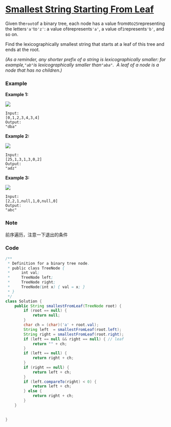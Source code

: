 # [Smallest String Starting From Leaf](https://leetcode.com/problems/smallest-string-starting-from-leaf/description/)

Given the`root`of a binary tree, each node has a value from`0`to`25`representing the letters`'a'`to`'z'`: a value of`0`represents`'a'`, a value of`1`represents`'b'`, and so on.

Find the lexicographically smallest string that starts at a leaf of this tree and ends at the root.

_\(As a reminder, any shorter prefix of a string is lexicographically smaller: for example,`"ab"`is lexicographically smaller than`"aba"`.  A leaf of a node is a node that has no children.\)_

### Example

**Example 1:**

![](https://assets.leetcode.com/uploads/2019/01/30/tree1.png)

```
Input: 
[0,1,2,3,4,3,4]
Output: 
"dba"
```

**Example 2:**

![](https://assets.leetcode.com/uploads/2019/01/30/tree2.png)

```
Input: 
[25,1,3,1,3,0,2]
Output: 
"adz"
```

**Example 3:**

![](https://assets.leetcode.com/uploads/2019/02/01/tree3.png)

```
Input: 
[2,2,1,null,1,0,null,0]
Output: 
"abc"
```

### Note

前序遍历，注意一下退出的条件

### Code

```java
/**
 * Definition for a binary tree node.
 * public class TreeNode {
 *     int val;
 *     TreeNode left;
 *     TreeNode right;
 *     TreeNode(int x) { val = x; }
 * }
 */
class Solution {
    public String smallestFromLeaf(TreeNode root) {
        if (root == null) {
            return null;
        }
        char ch = (char)('a' + root.val);
        String left  = smallestFromLeaf(root.left);
        String right = smallestFromLeaf(root.right);
        if (left == null && right == null) { // leaf
            return "" + ch;
        }
        if (left == null) {
            return right + ch;
        }
        if (right == null) {
            return left + ch;
        }
        if (left.compareTo(right) < 0) {
            return left + ch;
        } else {
            return right + ch;
        }
    }
    
    
}

```



